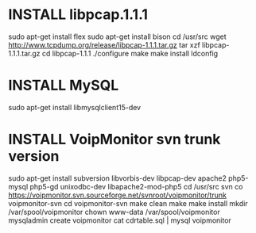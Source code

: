 # INSTALL libpcap.1.1.1

sudo apt-get install flex
sudo apt-get install bison
cd /usr/src
wget http://www.tcpdump.org/release/libpcap-1.1.1.tar.gz
tar xzf libpcap-1.1.1.tar.gz
cd libpcap-1.1.1
./configure
make
make install
ldconfig

# INSTALL MySQL

sudo apt-get install libmysqlclient15-dev

# INSTALL VoipMonitor svn trunk version

sudo apt-get install subversion libvorbis-dev libpcap-dev apache2 php5-mysql php5-gd unixodbc-dev  libapache2-mod-php5
cd /usr/src
svn co https://voipmonitor.svn.sourceforge.net/svnroot/voipmonitor/trunk voipmonitor-svn
cd voipmonitor-svn
make clean
make
make install
mkdir /var/spool/voipmonitor
chown www-data /var/spool/voipmonitor
mysqladmin create voipmonitor
cat cdrtable.sql | mysql voipmonitor
